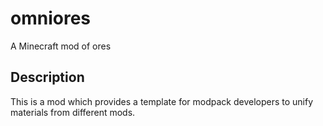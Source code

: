 # omniores
 A Minecraft mod of ores

## Description
 This is a mod which provides a template for modpack developers to unify materials from different mods.
